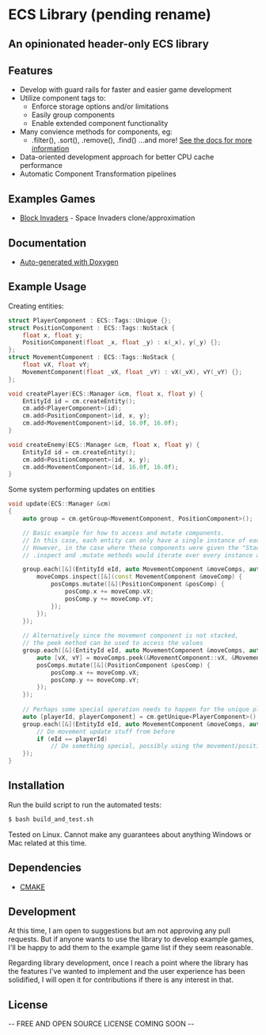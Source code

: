 # ECS Library (pending rename)
## An opinionated header-only ECS library

## Features
- Develop with guard rails for faster and easier game development
- Utilize component tags to:
    * Enforce storage options and/or limitations
    * Easily group components
    * Enable extended component functionality
- Many convience methods for components, eg:
    * .filter(), .sort(), .remove(), .find() ...and more! [See the docs for more information][docs_components_wrapper_url]
- Data-oriented development approach for better CPU cache performance
- Automatic Component Transformation pipelines

## Examples Games
- [Block Invaders][game_url] - Space Invaders clone/approximation

## Documentation
- [Auto-generated with Doxygen][docs_url]

## Example Usage
Creating entities:
```cpp
struct PlayerComponent : ECS::Tags::Unique {};
struct PositionComponent : ECS::Tags::NoStack {
    float x, float y;
    PositionComponent(float _x, float _y) : x(_x), y(_y) {};
};
struct MovementComponent : ECS::Tags::NoStack {
    float vX, float vY;
    MovementComponent(float _vX, float _vY) : vX(_vX), vY(_vY) {};
};

void createPlayer(ECS::Manager &cm, float x, float y) {
    EntityId id = cm.createEntity();
    cm.add<PlayerComponent>(id);
    cm.add<PositionComponent>(id, x, y);
    cm.add<MovementComponent>(id, 16.0f, 16.0f);
}

void createEnemy(ECS::Manager &cm, float x, float y) {
    EntityId id = cm.createEntity();
    cm.add<PositionComponent>(id, x, y);
    cm.add<MovementComponent>(id, 16.0f, 16.0f);
}
```
Some system performing updates on entities
```cpp
void update(ECS::Manager &cm)
{
    auto group = cm.getGroup<MovementComponent, PositionComponent>();

    // Basic example for how to access and mutate components.
    // In this case, each entity can only have a single instance of each components
    // However, in the case where these components were given the "Stack" tag, thes
    // .inspect and .mutate methods would iterate over every instance and perform the operation

    group.each([&](EntityId eId, auto MovementComponent &moveComps, auto PositionComponent &posComps)
        moveComps.inspect([&](const MovementComponent &moveComp) {
            posComps.mutate([&](PositionComponent &posComp) {
                posComp.x += moveComp.vX;
                posComp.y += moveComp.vY;
            });
        });
    });
    
    // Alternatively since the movement component is not stacked, 
    // the peek method can be used to access the values
    group.each([&](EntityId eId, auto MovementComponent &moveComps, auto PositionComponent &posComps)
        auto [vX, vY] = moveComps.peek(&MovementComponent::vX, &MovementComponent::vY);
        posComps.mutate([&](PositionComponent &posComp) {
            posComp.x += moveComp.vX;
            posComp.y += moveComp.vY;
        });
    });
    
    // Perhaps some special operation needs to happen for the unique player
    auto [playerId, playerComponent] = cm.getUnique<PlayerComponent>();
    group.each([&](EntityId eId, auto MovementComponent &moveComps, auto PositionComponent &posComps)
        // Do movement update stuff from before
        if (eId == playerId)
            // Do something special, possibly using the movement/position components
    });
}
```

## Installation
Run the build script to run the automated tests:
```sh
$ bash build_and_test.sh
```
Tested on Linux. Cannot make any guarantees about anything Windows or Mac related at this time.

## Dependencies
- [CMAKE][cmake_url]

## Development
At this time, I am open to suggestions but am not approving any pull requests.  But if anyone wants to use the library to develop example games, I'll be happy to add them to the example game list if they seem reasonable.

Regarding library development, once I reach a point where the library has the features I've wanted to implement and the user experience has been solidified, I will open it for contributions if there is any interest in that.

## License

-- FREE AND OPEN SOURCE LICENSE COMING SOON --

[//]: # ()

   [docs_url]: <https://ecslibarydocs.netlify.app>
   [docs_components_wrapper_url]: <https://ecslibarydocs.netlify.app/classecs_1_1internal_1_1componentswrapper>
   [game_url]: <https://github.com/gregoriB/block_invaders-ecs_library_example_game>
   [cmake_url]: <https://cmake.org>
